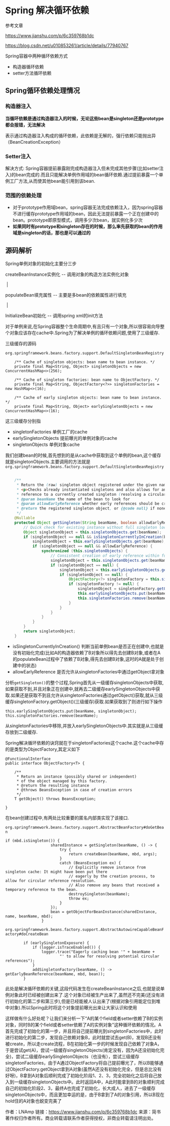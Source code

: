 # Spring 解决循环依赖

参考文章 

https://www.jianshu.com/p/6c359768b1dc

https://blog.csdn.net/u010853261/article/details/77940767



Spring容器中两种循环依赖方式

* 构造器循环依赖
* setter方法循环依赖

## Spring循环依赖处理情况

### 构造器注入

**当循环依赖是通过构造器注入的时候，无论这些bean是singleton还是prototype都会报错，无法解决**

表示通过构造器注入构成的循环依赖，此依赖是无解的，强行依赖只能抛出异（BeanCreationException）

### Setter注入

解决方式: Spring容器提前暴露刚完成构造器注入但未完成其他步骤(比如setter注入)的bean完成的.而且只能解决单例作用域的bean循环依赖.通过提前暴露一个单例工厂方法,从而使其他bean能引用到该bean.

### 范围的依赖处理

* 对于prototype作用域bean，spring容器无法完成依赖注入，因为spring容器不进行缓存prototype作用域的bean，因此无法提前暴露一个正在创建中的bean。prototype即原型模式，调用多少次bean，就实例化多少次
* **如果同时有prototype和singleton存在的时候，那么率先获取的bean的作用域是singleton的话，那也是可以通过的**



## 源码解析

Spring单例对象的初始化主要分三步

createBeanInstance实例化 -- 调用对象的构造方法实例化对象

​		|

populateBean填充属性 -- 主要是多bean的依赖属性进行填充

​		|

InitializeBean初始化  -- 调用spring xml的init方法



对于单例来说,在Spring容器整个生命周期中,有且只有一个对象,所以很容易向导整个对象应该存在cache中.Spring为了解决单例的循环依赖问题,使用了三级缓存.

三级缓存的源码

`org.springframework.beans.factory.support.DefaultSingletonBeanRegistry`

```
	/** Cache of singleton objects: bean name to bean instance. */
	private final Map<String, Object> singletonObjects = new ConcurrentHashMap<>(256);

	/** Cache of singleton factories: bean name to ObjectFactory. */
	private final Map<String, ObjectFactory<?>> singletonFactories = new HashMap<>(16);

	/** Cache of early singleton objects: bean name to bean instance. */
	private final Map<String, Object> earlySingletonObjects = new ConcurrentHashMap<>(16);
```

这三级缓存分别指

* singletonFactories 单例工厂的cache
* earlySingletonObjects 提前曝光的单例对象的cache
* singletonObjects 单例对象cache

我们创建bean的时候,首先想到的是从cache中获取到这个单例的bean,这个缓存就是singletonObjects.主要调用的方法就是`org.springframework.beans.factory.support.DefaultSingletonBeanRegistry`

```java

	/**
	 * Return the (raw) singleton object registered under the given name.
	 * <p>Checks already instantiated singletons and also allows for an early
	 * reference to a currently created singleton (resolving a circular reference).
	 * @param beanName the name of the bean to look for
	 * @param allowEarlyReference whether early references should be created or not
	 * @return the registered singleton object, or {@code null} if none found
	 */
	@Nullable
	protected Object getSingleton(String beanName, boolean allowEarlyReference) {
		// Quick check for existing instance without full singleton lock
		Object singletonObject = this.singletonObjects.get(beanName);
		if (singletonObject == null && isSingletonCurrentlyInCreation(beanName)) {
			singletonObject = this.earlySingletonObjects.get(beanName);
			if (singletonObject == null && allowEarlyReference) {
				synchronized (this.singletonObjects) {
					// Consistent creation of early reference within full singleton lock
					singletonObject = this.singletonObjects.get(beanName);
					if (singletonObject == null) {
						singletonObject = this.earlySingletonObjects.get(beanName);
						if (singletonObject == null) {
							ObjectFactory<?> singletonFactory = this.singletonFactories.get(beanName);
							if (singletonFactory != null) {
								singletonObject = singletonFactory.getObject();
								this.earlySingletonObjects.put(beanName, singletonObject);
								this.singletonFactories.remove(beanName);
							}
						}
					}
				}
			}
		}
		return singletonObject;
	}
```

* isSingletonCurrentlyInCreation() 判断当前单例bean是否正在创建中,也就是没有初始化完成(比如A的构造器依赖了B对象所以得先去创建B对象,或者在A的populateBean过程中了依赖了B对象,得先去创建B对象,这时的A就是处于创建中的状态)
* allowEarlyReference 是否允许从singletonFactories中通过getObject拿对象

分析`getSingleton()`的整个过程,Spring首先从一级缓存singletonObjects中获取,如果获取不到,并且对象正在创建中,就再去二级缓存earlySingletonObjects中获取.如果还是获取不到且允许从singletonFactories通过getObject()获取,就从三级缓存singletonFactory.getObject()(三级缓存)获取.如果获取到了则进行如下操作

```
this.earlySingletonObjects.put(beanName, singletonObject);
this.singletonFactories.remove(beanName);
```

从singletonFactories中移除,并放入earlySingletonObjects中.其实就是从三级缓存放到二级缓存.

Spring解决循环依赖的诀窍就在于singletonFactories这个cache.这个cache中存的是类型为ObjectFactory,其定义如下

```
@FunctionalInterface
public interface ObjectFactory<T> {

	/**
	 * Return an instance (possibly shared or independent)
	 * of the object managed by this factory.
	 * @return the resulting instance
	 * @throws BeansException in case of creation errors
	 */
	T getObject() throws BeansException;

}
```

在bean创建过程中,有两处比较重要的匿名内部类实现了该接口.

`org.springframework.beans.factory.support.AbstractBeanFactory#doGetBean`

```
if (mbd.isSingleton()) {
					sharedInstance = getSingleton(beanName, () -> {
						try {
							return createBean(beanName, mbd, args);
						}
						catch (BeansException ex) {
							// Explicitly remove instance from singleton cache: It might have been put there
							// eagerly by the creation process, to allow for circular reference resolution.
							// Also remove any beans that received a temporary reference to the bean.
							destroySingleton(beanName);
							throw ex;
						}
					});
					bean = getObjectForBeanInstance(sharedInstance, name, beanName, mbd);
				}
```

`org.springframework.beans.factory.support.AbstractAutowireCapableBeanFactory#doCreateBean`

```
		if (earlySingletonExposure) {
			if (logger.isTraceEnabled()) {
				logger.trace("Eagerly caching bean '" + beanName +
						"' to allow for resolving potential circular references");
			}
			addSingletonFactory(beanName, () -> getEarlyBeanReference(beanName, mbd, bean));
		}
```

此处是解决循环依赖的关键,这段代码发生在createBeanInstance之后,也就是说单例对象此时已经被创建出来了.这个对象已经被生产出来了,虽然还不完美(还没有进行初始化的第二步和第三步),但是已经能被人认出来了(根据对象引用能定位到堆中对象).所以Spring此时将这个对象提前曝光出来让大家认识和使用



这样做有什么好处呢？让我们来分析一下“A的某个field或者setter依赖了B的实例对象，同时B的某个field或者setter依赖了A的实例对象”这种循环依赖的情况。A首先完成了初始化的第一步，并且将自己提前曝光到singletonFactories中，此时进行初始化的第二步，发现自己依赖对象B，此时就尝试去get(B)，发现B还没有被create，所以走create流程，B在初始化第一步的时候发现自己依赖了对象A，于是尝试get(A)，尝试一级缓存singletonObjects(肯定没有，因为A还没初始化完全)，尝试二级缓存earlySingletonObjects（也没有），尝试三级缓存singletonFactories，由于A通过ObjectFactory将自己提前曝光了，所以B能够通过ObjectFactory.getObject拿到A对象(虽然A还没有初始化完全，但是总比没有好呀)，B拿到A对象后顺利完成了初始化阶段1、2、3，完全初始化之后将自己放入到一级缓存singletonObjects中。此时返回A中，A此时能拿到B的对象顺利完成自己的初始化阶段2、3，最终A也完成了初始化，长大成人，进去了一级缓存singletonObjects中，而且更加幸运的是，由于B拿到了A的对象引用，所以B现在hold住的A对象也蜕变完美了



作者：LNAmp
链接：https://www.jianshu.com/p/6c359768b1dc
来源：简书
著作权归作者所有。商业转载请联系作者获得授权，非商业转载请注明出处。